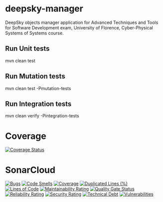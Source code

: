 # deepsky-manager
DeepSky objects manager application for Advanced Techniques and Tools for Software Development exam, University of Florence, Cyber-Physical Systems of Systems course.

## Run Unit tests
mvn clean test

## Run Mutation tests
mvn clean test -Pmutation-tests

## Run Integration tests
mvn clean verify -Pintegration-tests

# Coverage
[![Coverage Status](https://coveralls.io/repos/github/morganteg/deepsky-manager/badge.svg?branch=master)](https://coveralls.io/github/morganteg/deepsky-manager?branch=master)

# SonarCloud
[![Bugs](https://sonarcloud.io/api/project_badges/measure?project=morganteg_deepsky-manager&metric=bugs)](https://sonarcloud.io/dashboard?id=morganteg_deepsky-manager)
[![Code Smells](https://sonarcloud.io/api/project_badges/measure?project=morganteg_deepsky-manager&metric=code_smells)](https://sonarcloud.io/dashboard?id=morganteg_deepsky-manager)
[![Coverage](https://sonarcloud.io/api/project_badges/measure?project=morganteg_deepsky-manager&metric=coverage)](https://sonarcloud.io/dashboard?id=morganteg_deepsky-manager)
[![Duplicated Lines (%)](https://sonarcloud.io/api/project_badges/measure?project=morganteg_deepsky-manager&metric=duplicated_lines_density)](https://sonarcloud.io/dashboard?id=morganteg_deepsky-manager)
[![Lines of Code](https://sonarcloud.io/api/project_badges/measure?project=morganteg_deepsky-manager&metric=ncloc)](https://sonarcloud.io/dashboard?id=morganteg_deepsky-manager)
[![Maintainability Rating](https://sonarcloud.io/api/project_badges/measure?project=morganteg_deepsky-manager&metric=sqale_rating)](https://sonarcloud.io/dashboard?id=morganteg_deepsky-manager)
[![Quality Gate Status](https://sonarcloud.io/api/project_badges/measure?project=morganteg_deepsky-manager&metric=alert_status)](https://sonarcloud.io/dashboard?id=morganteg_deepsky-manager)
[![Reliability Rating](https://sonarcloud.io/api/project_badges/measure?project=morganteg_deepsky-manager&metric=reliability_rating)](https://sonarcloud.io/dashboard?id=morganteg_deepsky-manager)
[![Security Rating](https://sonarcloud.io/api/project_badges/measure?project=morganteg_deepsky-manager&metric=security_rating)](https://sonarcloud.io/dashboard?id=morganteg_deepsky-manager)
[![Technical Debt](https://sonarcloud.io/api/project_badges/measure?project=morganteg_deepsky-manager&metric=sqale_index)](https://sonarcloud.io/dashboard?id=morganteg_deepsky-manager)
[![Vulnerabilities](https://sonarcloud.io/api/project_badges/measure?project=morganteg_deepsky-manager&metric=vulnerabilities)](https://sonarcloud.io/dashboard?id=morganteg_deepsky-manager)